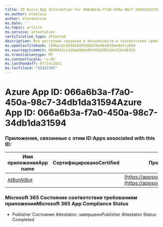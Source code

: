 ```yaml
---
title: ID Azure App Information for 066a6b3a-f7a0-450a-98c7-34db1da31594
ms.author: elmalova
author: elenamalova
ms.date: ''
ms.topic: article
ms.service: attestation
certification_type: attested
description: Все доступные сведения о безопасности и соответствия требованиям для 066a6b3a-f7a0-450a-98c7-34db1da31594.
ms.openlocfilehash: 240bacbc8269184358d657be9ba619ae8d7c2650
ms.sourcegitcommit: 0098942ce316ab984e09fd9d2063cbc516c8bfb5
ms.translationtype: MT
ms.contentlocale: ru-RU
ms.lasthandoff: 07/14/2021
ms.locfileid: "53422345"
---
```

# <a name="azure-app-id-066a6b3a-f7a0-450a-98c7-34db1da31594"></a><span data-ttu-id="a4d0a-103">Azure App ID: 066a6b3a-f7a0-450a-98c7-34db1da31594</span><span class="sxs-lookup"><span data-stu-id="a4d0a-103">Azure App ID: 066a6b3a-f7a0-450a-98c7-34db1da31594</span></span>


### <a name="apps-associated-with-this-id"></a><span data-ttu-id="a4d0a-104">Приложения, связанные с этим ID:</span><span class="sxs-lookup"><span data-stu-id="a4d0a-104">Apps associated with this ID:</span></span>
| <span data-ttu-id="a4d0a-105">**Имя приложения**</span><span class="sxs-lookup"><span data-stu-id="a4d0a-105">**App name**</span></span> | <span data-ttu-id="a4d0a-106">**Сертифицировано**</span><span class="sxs-lookup"><span data-stu-id="a4d0a-106">**Certified**</span></span> | <span data-ttu-id="a4d0a-107">**Просмотр в AppSource**</span><span class="sxs-lookup"><span data-stu-id="a4d0a-107">**View in AppSource**</span></span> |
|-|-|-|
| [<span data-ttu-id="a4d0a-108">AtBot</span><span class="sxs-lookup"><span data-stu-id="a4d0a-108">AtBot</span></span>](https://docs.microsoft.com/en-us/microsoft-365-app-certification/forward/WA104381219) |  | [https://appsource.microsoft.com/product/office/WA104381219](https://appsource.microsoft.com/product/office/WA104381219) |

### <a name="microsoft-365-app-compliance-status"></a><span data-ttu-id="a4d0a-109">Microsoft 365 Состояние соответствия требованиям приложения</span><span class="sxs-lookup"><span data-stu-id="a4d0a-109">Microsoft 365 App Compliance Status</span></span>
- <span data-ttu-id="a4d0a-110">Publisher Состояние Attestaton: завершено</span><span class="sxs-lookup"><span data-stu-id="a4d0a-110">Publisher Attestaton Status: Completed</span></span>

